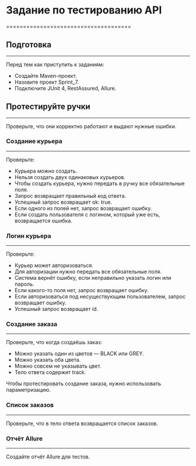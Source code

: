

# Задание по тестированию API
=====================================

## Подготовка
-------------

Перед тем как приступить к заданиям:

* Создайте Maven-проект.
* Назовите проект Sprint_7.
* Подключите JUnit 4, RestAssured, Allure.

## Протестируйте ручки
---------------------

Проверьте, что они корректно работают и выдают нужные ошибки.

### Создание курьера
-------------------

Проверьте:

* Курьера можно создать.
* Нельзя создать двух одинаковых курьеров.
* Чтобы создать курьера, нужно передать в ручку все обязательные поля.
* Запрос возвращает правильный код ответа.
* Успешный запрос возвращает ok: true.
* Если одного из полей нет, запрос возвращает ошибку.
* Если создать пользователя с логином, который уже есть, возвращается ошибка.

### Логин курьера
----------------

Проверьте:

* Курьер может авторизоваться.
* Для авторизации нужно передать все обязательные поля.
* Система вернёт ошибку, если неправильно указать логин или пароль.
* Если какого-то поля нет, запрос возвращает ошибку.
* Если авторизоваться под несуществующим пользователем, запрос возвращает ошибку.
* Успешный запрос возвращает id.

### Создание заказа
-----------------

Проверьте, что когда создаёшь заказ:

* Можно указать один из цветов — BLACK или GREY.
* Можно указать оба цвета.
* Можно совсем не указывать цвет.
* Тело ответа содержит track.

Чтобы протестировать создание заказа, нужно использовать параметризацию.

### Список заказов
----------------

Проверьте, что в тело ответа возвращается список заказов.

### Отчёт Allure
----------------

Создайте отчёт Allure для тестов.